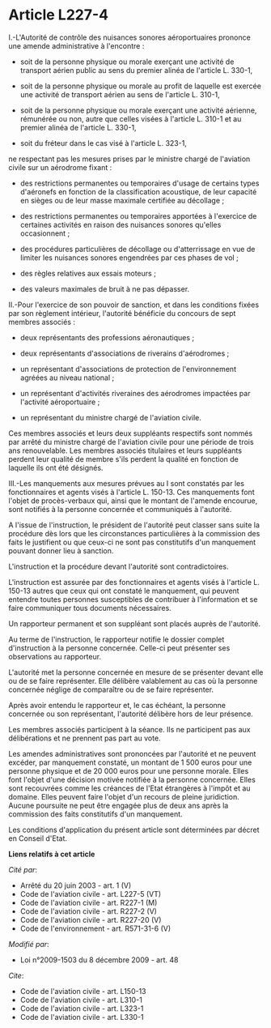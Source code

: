 # Article L227-4

I.-L'Autorité de contrôle des nuisances sonores aéroportuaires prononce une amende administrative à l'encontre :

- soit de la personne physique ou morale exerçant une activité de transport aérien public au sens du premier alinéa de
l'article L. 330-1,

- soit de la personne physique ou morale au profit de laquelle est exercée une activité de transport aérien au sens de
l'article L. 310-1,

- soit de la personne physique ou morale exerçant une activité aérienne, rémunérée ou non, autre que celles visées à
l'article L. 310-1 et au premier alinéa de l'article L. 330-1,

- soit du fréteur dans le cas visé à l'article L. 323-1, 

ne respectant pas les mesures prises par le ministre chargé de l'aviation civile sur un aérodrome fixant :

- des restrictions permanentes ou temporaires d'usage de certains types d'aéronefs en fonction de la classification
acoustique, de leur capacité en sièges ou de leur masse maximale certifiée au décollage ;

- des restrictions permanentes ou temporaires apportées à l'exercice de certaines activités en raison des nuisances sonores
qu'elles occasionnent ;

- des procédures particulières de décollage ou d'atterrissage en vue de limiter les nuisances sonores engendrées par ces
phases de vol ;

- des règles relatives aux essais moteurs ;

- des valeurs maximales de bruit à ne pas dépasser. 

II.-Pour l'exercice de son pouvoir de sanction, et dans les conditions fixées par son règlement intérieur, l'autorité
bénéficie du concours de sept membres associés :

- deux représentants des professions aéronautiques ;

- deux représentants d'associations de riverains d'aérodromes ;

- un représentant d'associations de protection de l'environnement agréées au niveau national ;

- un représentant d'activités riveraines des aérodromes impactées par l'activité aéroportuaire ;

- un représentant du ministre chargé de l'aviation civile. 

Ces membres associés et leurs deux suppléants respectifs sont nommés par arrêté du ministre chargé de l'aviation civile pour
une période de trois ans renouvelable. Les membres associés titulaires et leurs suppléants perdent leur qualité de membre
s'ils perdent la qualité en fonction de laquelle ils ont été désignés. 

III.-Les manquements aux mesures prévues au I sont constatés par les fonctionnaires et agents visés à l'article L. 150-13.
Ces manquements font l'objet de procès-verbaux qui, ainsi que le montant de l'amende encourue, sont notifiés à la personne
concernée et communiqués à l'autorité.

A l'issue de l'instruction, le président de l'autorité peut classer sans suite la procédure dès lors que les circonstances
particulières à la commission des faits le justifient ou que ceux-ci ne sont pas constitutifs d'un manquement pouvant donner
lieu à sanction.

L'instruction et la procédure devant l'autorité sont contradictoires.

L'instruction est assurée par des fonctionnaires et agents visés à l'article L. 150-13 autres que ceux qui ont constaté le
manquement, qui peuvent entendre toutes personnes susceptibles de contribuer à l'information et se faire communiquer tous
documents nécessaires. 

Un rapporteur permanent et son suppléant sont placés auprès de l'autorité. 

Au terme de l'instruction, le rapporteur notifie le dossier complet d'instruction à la personne concernée. Celle-ci peut
présenter ses observations au rapporteur.

L'autorité met la personne concernée en mesure de se présenter devant elle ou de se faire représenter. Elle délibère
valablement au cas où la personne concernée néglige de comparaître ou de se faire représenter. 

Après avoir entendu le rapporteur et, le cas échéant, la personne concernée ou son représentant, l'autorité délibère hors de
leur présence. 

Les membres associés participent à la séance. Ils ne participent pas aux délibérations et ne prennent pas part au vote. 

Les amendes administratives sont prononcées par l'autorité et ne peuvent excéder, par manquement constaté, un montant de 1
500 euros pour une personne physique et de 20 000 euros pour une personne morale. Elles font l'objet d'une décision motivée
notifiée à la personne concernée. Elles sont recouvrées comme les créances de l'Etat étrangères à l'impôt et au domaine.
Elles peuvent faire l'objet d'un recours de pleine juridiction. Aucune poursuite ne peut être engagée plus de deux ans après
la commission des faits constitutifs d'un manquement. 

Les conditions d'application du présent article sont déterminées par décret en Conseil d'Etat.

**Liens relatifs à cet article**

_Cité par_:

  - Arrêté du 20 juin 2003 - art. 1 (V)
  - Code de l'aviation civile - art. L227-5 (VT)
  - Code de l'aviation civile - art. R227-1 (M)
  - Code de l'aviation civile - art. R227-2 (V)
  - Code de l'aviation civile - art. R227-20 (V)
  - Code de l'environnement - art. R571-31-6 (V)

_Modifié par_:

  - Loi n°2009-1503 du 8 décembre 2009 - art. 48

_Cite_:

  - Code de l'aviation civile - art. L150-13
  - Code de l'aviation civile - art. L310-1
  - Code de l'aviation civile - art. L323-1
  - Code de l'aviation civile - art. L330-1
